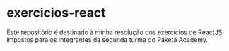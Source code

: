 # exercicios-react
Este repositório é destinado à minha resolução dos exercícios de ReactJS impostos para os integrantes da segunda turma do Paketá Academy.
